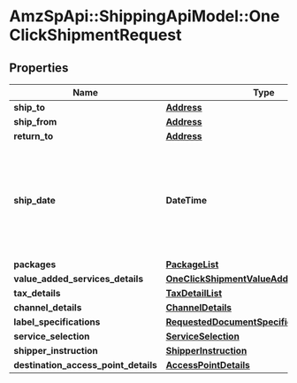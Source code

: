 # AmzSpApi::ShippingApiModel::OneClickShipmentRequest

## Properties
Name | Type | Description | Notes
------------ | ------------- | ------------- | -------------
**ship_to** | [**Address**](Address.md) |  | [optional] 
**ship_from** | [**Address**](Address.md) |  | 
**return_to** | [**Address**](Address.md) |  | [optional] 
**ship_date** | **DateTime** | The ship date and time (the requested pickup). This defaults to the current date and time. | [optional] 
**packages** | [**PackageList**](PackageList.md) |  | 
**value_added_services_details** | [**OneClickShipmentValueAddedServiceDetails**](OneClickShipmentValueAddedServiceDetails.md) |  | [optional] 
**tax_details** | [**TaxDetailList**](TaxDetailList.md) |  | [optional] 
**channel_details** | [**ChannelDetails**](ChannelDetails.md) |  | 
**label_specifications** | [**RequestedDocumentSpecification**](RequestedDocumentSpecification.md) |  | 
**service_selection** | [**ServiceSelection**](ServiceSelection.md) |  | 
**shipper_instruction** | [**ShipperInstruction**](ShipperInstruction.md) |  | [optional] 
**destination_access_point_details** | [**AccessPointDetails**](AccessPointDetails.md) |  | [optional] 

